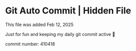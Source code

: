 # Git Auto Commit | Hidden File

This file was added Feb 12, 2025

Just for fun and keeping my daily git commit active 🤪

commit number: 410418
